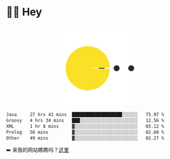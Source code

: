 
# 👋🏻 Hey
<div align="center">
	<br>
	<img src="https://raw.githubusercontent.com/Aniket965/Aniket965/master/pacman.svg?sanitize=true" width="200" height="200">
	<br>
</div>

<!--START_SECTION:waka-->
```text
Java     27 hrs 41 mins  ███████████████████░░░░░░   75.97 % 
Groovy   4 hrs 34 mins   ███░░░░░░░░░░░░░░░░░░░░░░   12.56 % 
XML      1 hr 8 mins     ▓░░░░░░░░░░░░░░░░░░░░░░░░   03.12 % 
Prolog   56 mins         ▓░░░░░░░░░░░░░░░░░░░░░░░░   02.60 % 
Other    49 mins         ▓░░░░░░░░░░░░░░░░░░░░░░░░   02.27 % 
```
<!--END_SECTION:waka-->

 ➡️  来我的网站瞧瞧吗？[这里](https://www.shaolongfei.com)

